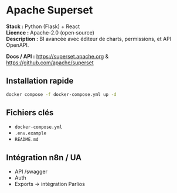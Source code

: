 # Apache Superset

**Stack :** Python (Flask) + React  
**Licence :** Apache-2.0 (open‑source)  
**Description :** BI avancée avec éditeur de charts, permissions, et API OpenAPI.

**Docs / API :** https://superset.apache.org & https://github.com/apache/superset

## Installation rapide
```bash
docker compose -f docker-compose.yml up -d
```

## Fichiers clés
- `docker-compose.yml`
- `.env.example`
- `README.md`

## Intégration n8n / UA
- API /swagger
- Auth
- Exports → intégration Parlios
